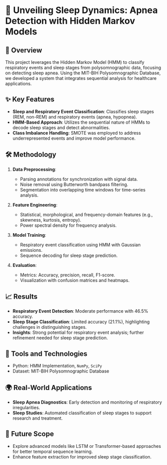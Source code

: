 # 🛌 Unveiling Sleep Dynamics: Apnea Detection with Hidden Markov Models

## 🌟 Overview
This project leverages the Hidden Markov Model (HMM) to classify respiratory events and sleep stages from polysomnographic data, focusing on detecting sleep apnea. Using the MIT-BIH Polysomnographic Database, we developed a system that integrates sequential analysis for healthcare applications.

## ✨ Key Features
- **Sleep and Respiratory Event Classification**: Classifies sleep stages (REM, non-REM) and respiratory events (apnea, hypopnea).
- **HMM-Based Approach**: Utilizes the sequential nature of HMMs to decode sleep stages and detect abnormalities.
- **Class Imbalance Handling**: SMOTE was employed to address underrepresented events and improve model performance.

## 🛠️ Methodology
1. **Data Preprocessing**:
   - Parsing annotations for synchronization with signal data.
   - Noise removal using Butterworth bandpass filtering.
   - Segmentation into overlapping time windows for time-series analysis.

2. **Feature Engineering**:
   - Statistical, morphological, and frequency-domain features (e.g., skewness, kurtosis, entropy).
   - Power spectral density for frequency analysis.

3. **Model Training**:
   - Respiratory event classification using HMM with Gaussian emissions.
   - Sequence decoding for sleep stage prediction.

4. **Evaluation**:
   - Metrics: Accuracy, precision, recall, F1-score.
   - Visualization with confusion matrices and heatmaps.

## 📈 Results
- **Respiratory Event Detection**: Moderate performance with 46.5% accuracy.
- **Sleep Stage Classification**: Limited accuracy (21.1%), highlighting challenges in distinguishing stages.
- **Insights**: Strong potential for respiratory event analysis; further refinement needed for sleep stage prediction.

## 🔧 Tools and Technologies
- Python: HMM Implementation, `NumPy`, `SciPy`
- Dataset: MIT-BIH Polysomnographic Database

## 🌍 Real-World Applications
- **Sleep Apnea Diagnostics**: Early detection and monitoring of respiratory irregularities.
- **Sleep Studies**: Automated classification of sleep stages to support research and treatment.

## 🚀 Future Scope
- Explore advanced models like LSTM or Transformer-based approaches for better temporal sequence learning.
- Enhance feature extraction for improved sleep stage classification.



